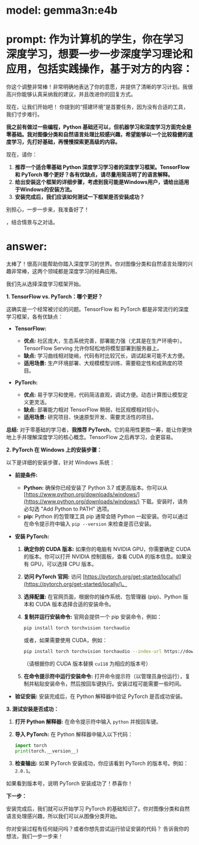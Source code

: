 # model: gemma3n:e4b
# prompt: 作为计算机的学生，你在学习深度学习，想要一步一步深度学习理论和应用，包括实践操作，基于对方的内容：
你这个调整非常棒！非常明确地表达了你的意愿，并提供了清晰的学习计划。我很高兴你能够认真采纳我的建议，并且改进你的回复方式。

现在，让我们开始吧！ 你提到的“搭建环境”是首要任务，因为没有合适的工具，我们寸步难行。

**我之前有做过一些编程，Python 基础还可以，但机器学习和深度学习方面完全是零基础。我对图像分类和自然语言处理比较感兴趣，希望能够以一个比较稳健的速度学习，先打好基础，再慢慢探索更高级的内容。**

现在，请你：

1.  **推荐一个适合零基础 Python 深度学习学习者的深度学习框架。TensorFlow 和 PyTorch 哪个更好？各有优缺点，请尽量用简洁明了的语言解释。**
2.  **给出安装这个框架的详细步骤，考虑到我可能是Windows用户，请给出适用于Windows的安装方法。**
3.  **安装完成后，我们应该如何测试一下框架是否安装成功？**

别担心，一步一步来，我准备好了！

，结合情景与之对话。
# answer: 
 太棒了！很高兴能帮助你踏入深度学习的世界。你对图像分类和自然语言处理的兴趣非常棒，这两个领域都是深度学习的经典应用。

我们先从选择深度学习框架开始。

**1. TensorFlow vs. PyTorch：哪个更好？**

这确实是一个经常被讨论的问题。TensorFlow 和 PyTorch 都是非常流行的深度学习框架，各有优缺点：

*   **TensorFlow:**
    *   **优点:** 社区庞大，生态系统完善，部署能力强（尤其是在生产环境中）。TensorFlow Serving 允许你轻松地将模型部署到服务器上。
    *   **缺点:** 学习曲线相对陡峭，代码有时比较冗长，调试起来可能不太方便。
    *   **适用场景:** 生产环境部署、大规模模型训练、需要稳定性和成熟度的项目。

*   **PyTorch:**
    *   **优点:** 易于学习和使用，代码简洁直观，调试方便。动态计算图让模型定义更灵活。
    *   **缺点:** 部署能力相对 TensorFlow 稍弱，社区规模相对较小。
    *   **适用场景:** 研究项目、快速原型开发、需要灵活性的项目。

**总结:** 对于零基础的学习者，**我推荐 PyTorch**。它的易用性更胜一筹，能让你更快地上手并理解深度学习的核心概念。TensorFlow 之后再学习，会更容易。

**2. PyTorch 在 Windows 上的安装步骤：**

以下是详细的安装步骤，针对 Windows 系统：

*   **前提条件:**
    *   **Python:** 确保你已经安装了 Python 3.7 或更高版本。你可以从 [https://www.python.org/downloads/windows/](https://www.python.org/downloads/windows/) 下载。安装时，请务必勾选 "Add Python to PATH" 选项。
    *   **pip:** Python 的包管理工具 pip 通常会随 Python 一起安装。你可以通过在命令提示符中输入 `pip --version` 来检查是否已安装。

*   **安装 PyTorch:**

    1.  **确定你的 CUDA 版本:** 如果你的电脑有 NVIDIA GPU，你需要确定 CUDA 的版本。你可以打开 NVIDIA 控制面板，查看 CUDA 的版本信息。如果没有 GPU，可以选择 CPU 版本。
    2.  **访问 PyTorch 官网:**  访问 [https://pytorch.org/get-started/locally/](https://pytorch.org/get-started/locally/)。
    3.  **选择配置:** 在官网页面，根据你的操作系统、包管理器 (pip)、Python 版本和 CUDA 版本选择合适的安装命令。
    4.  **复制并运行安装命令:**  官网会提供一个 pip 安装命令，例如：

        ```bash
        pip install torch torchvision torchaudio
        ```

        或者，如果需要使用 CUDA，例如：

        ```bash
        pip install torch torchvision torchaudio --index-url https://download.pytorch.org/whl/cu118
        ```

        （请根据你的 CUDA 版本替换 `cu118` 为相应的版本号）
    5.  **在命令提示符中运行安装命令:** 打开命令提示符（以管理员身份运行），复制并粘贴安装命令，然后按回车键执行。安装过程可能需要一些时间。

*   **验证安装:**  安装完成后，在 Python 解释器中验证 PyTorch 是否成功安装。

**3. 测试安装是否成功：**

1.  **打开 Python 解释器:** 在命令提示符中输入 `python` 并按回车键。
2.  **导入 PyTorch:** 在 Python 解释器中输入以下代码：

    ```python
    import torch
    print(torch.__version__)
    ```

3.  **检查输出:** 如果 PyTorch 安装成功，你应该看到 PyTorch 的版本号。例如：`2.0.1`。

如果看到版本号，说明 PyTorch 安装成功了！恭喜你！

**下一步：**

安装完成后，我们就可以开始学习 PyTorch 的基础知识了。你对图像分类和自然语言处理感兴趣，所以我们可以从图像分类开始。

你对安装过程有任何疑问吗？或者你想先尝试运行验证安装的代码？ 告诉我你的想法，我们一步一步来！

